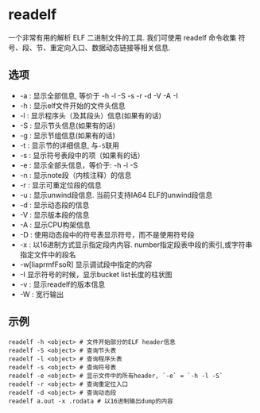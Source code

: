 # readelf
一个非常有用的解析 ELF 二进制文件的工具. 我们可使用 readelf 命令收集
符号、段、节、重定向入口、数据动态链接等相关信息.

## 选项
- -a : 显示全部信息, 等价于 -h -l -S -s -r -d -V -A -I
- -h : 显示elf文件开始的文件头信息
- -l : 显示程序头（及其段头）信息(如果有的话)
- -S : 显示节头信息(如果有的话)
- -g : 显示节组信息(如果有的话)
- -t : 显示节的详细信息, 与`-S`联用
- -s : 显示符号表段中的项（如果有的话）
- -e : 显示全部头信息，等价于: -h -l -S
- -n : 显示note段（内核注释）的信息
- -r : 显示可重定位段的信息
- -u : 显示unwind段信息. 当前只支持IA64 ELF的unwind段信息
- -d : 显示动态段的信息
- -V : 显示版本段的信息
- -A : 显示CPU构架信息
- -D : 使用动态段中的符号表显示符号，而不是使用符号段
- -x <number or name> : 以16进制方式显示指定段内内容. number指定段表中段的索引,或字符串指定文件中的段名
- -w[liaprmfFsoR] 显示调试段中指定的内容
- -I 显示符号的时候，显示bucket list长度的柱状图
- -v : 显示readelf的版本信息
- -W : 宽行输出

## 示例
```
readelf -h <object> # 文件开始部分的ELF header信息
readelf -S <object> # 查询节头表
readelf -l <object> # 查询程序头表
readelf -s <object> # 查询符号表
readelf -e <object> # 显示文件中的所有header, `-e` = `-h -l -S`
readelf -r <object> # 查询重定位入口
readelf -d <object> # 查询动态段
readelf a.out -x .rodata # 以16进制输出dump的内容
```